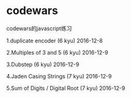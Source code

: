 # codewars
codewars的javascript练习

1.duplicate encoder	(6 kyu) 2016-12-8

2.Multiples of 3 and 5 (6 kyu) 2016-12-9

3.Dubstep (6 kyu) 2016-12-9

4.Jaden Casing Strings (7 kyu) 2016-12-9

5.Sum of Digits / Digital Root (7 kyu) 2016-12-9